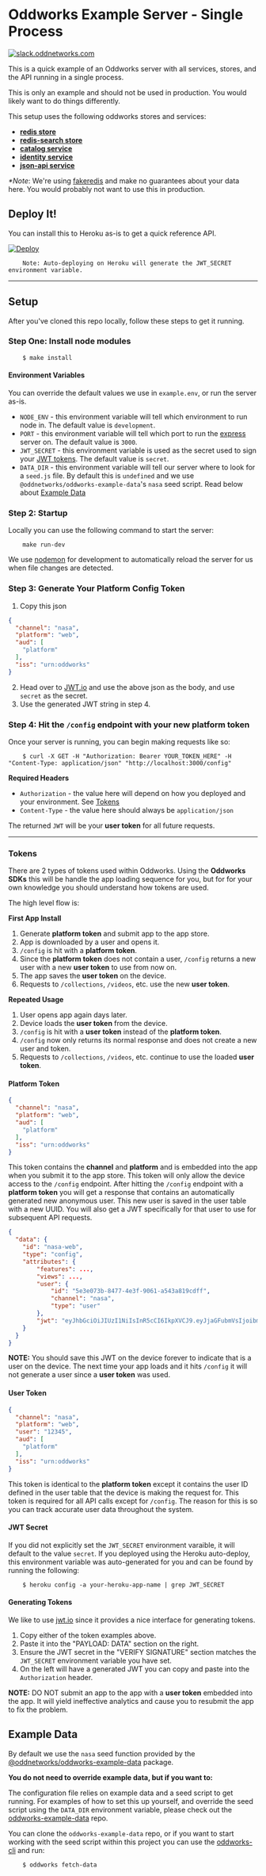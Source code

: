 # Oddworks Example Server - Single Process

[![slack.oddnetworks.com](http://slack.oddnetworks.com/badge.svg)](http://slack.oddnetworks.com)

This is a quick example of an Oddworks server with all services, stores, and the API running in a single process.

This is only an example and should not be used in production. You would likely want to do things differently.

This setup uses the following oddworks stores and services:

- __[redis store](https://github.com/oddnetworks/oddworks/tree/master/lib/stores/redis)__
- __[redis-search store](https://github.com/oddnetworks/oddworks/tree/master/lib/stores/redis-search)__
- __[catalog service](https://github.com/oddnetworks/oddworks/blob/master/lib/services/catalog)__
- __[identity service](https://github.com/oddnetworks/oddworks/tree/master/lib/services/identity)__
- __[json-api service](https://github.com/oddnetworks/oddworks/tree/master/lib/services/json-api)__

_*Note_: We're using [fakeredis](https://www.npmjs.com/package/fakeredis) and make no guarantees about your data here. You would probably not want to use this in production.

## Deploy It!

You can install this to Heroku as-is to get a quick reference API.

[![Deploy](https://www.herokucdn.com/deploy/button.svg)](https://heroku.com/deploy)

		Note: Auto-deploying on Heroku will generate the JWT_SECRET environment variable.

----

## Setup

After you've cloned this repo locally, follow these steps to get it running.

### Step One: Install node modules

		$ make install

#### Environment Variables

You can override the default values we use in `example.env`, or run the server as-is.

- `NODE_ENV` - this environment variable will tell which environment to run node in. The default value is `development`.
- `PORT` - this environment variable will tell which port to run the [express](https://www.npmjs.com/package/express) server on. The default value is `3000`.
- `JWT_SECRET` - this environment variable is used as the secret used to sign your [JWT tokens](https://jwt.io/). The default value is `secret`.
- `DATA_DIR` - this environment variable will tell our server where to look for a `seed.js` file. By default this is `undefined` and we use `@oddnetworks/oddworks-example-data`'s `nasa` seed script. Read below about [Example Data](#example-data)

### Step 2: Startup

Locally you can use the following command to start the server:

		make run-dev

We use [nodemon](https://www.npmjs.com/package/nodemon) for development to automatically reload the server for us when file changes are detected.

### Step 3: Generate Your Platform Config Token

1. Copy this json
```json
{
  "channel": "nasa",
  "platform": "web",
  "aud": [
    "platform"
  ],
  "iss": "urn:oddworks"
}
```
2. Head over to [JWT.io](https://jwt.io) and use the above json as the body, and use `secret` as the secret.
3. Use the generated JWT string in step 4.

### Step 4: Hit the `/config` endpoint with your new platform token

Once your server is running, you can begin making requests like so:

		$ curl -X GET -H "Authorization: Bearer YOUR_TOKEN_HERE" -H "Content-Type: application/json" "http://localhost:3000/config"

__Required Headers__

- `Authorization` - the value here will depend on how you deployed and your environment. See [Tokens](#tokens)
- `Content-Type` - the value here should always be `application/json`

The returned `JWT` will be your **user token** for all future requests.

----

### Tokens

There are 2 types of tokens used within Oddworks. Using the **Oddworks SDKs** this will be handle the app loading sequence for you, but for for your own knowledge you should understand how tokens are used.

The high level flow is:

**First App Install**

1. Generate **platform token** and submit app to the app store.
2. App is downloaded by a user and opens it.
3. `/config` is hit with a **platform token**.
4. Since the **platform token** does not contain a user, `/config` returns a new user with a new **user token** to use from now on.
5. The app saves the **user token** on the device.
6. Requests to `/collections`, `/videos`, etc. use the new **user token**.

**Repeated Usage**

1. User opens app again days later.
2. Device loads the **user token** from the device.
3. `/config` is hit with a **user token** instead of the **platform token**.
4. `/config` now only returns its normal response and does not create a new user and token.
5. Requests to `/collections`, `/videos`, etc. continue to use the loaded **user token**.

#### Platform Token

```json
{
  "channel": "nasa",
  "platform": "web",
  "aud": [
    "platform"
  ],
  "iss": "urn:oddworks"
}
```

This token contains the **channel** and **platform** and is embedded into the app when you submit it to the app store. This token will only allow the device access to the `/config` endpoint. After hitting the `/config` endpoint with a **platform token** you will get a response that contains an automatically generated new anonymous user. This new user is saved in the user table with a new UUID. You will also get a JWT specifically for that user to use for subsequent API requests.

```json
{
  "data": {
    "id": "nasa-web",
    "type": "config",
    "attributes": {
    	"features": ...,
    	"views": ...,
    	"user": {
			"id": "5e3e073b-8477-4e3f-9061-a543a819cdff",
        	"channel": "nasa",
			"type": "user"
		},
		"jwt": "eyJhbGciOiJIUzI1NiIsInR5cCI6IkpXVCJ9.eyJjaGFubmVsIjoibmFzYSIsInBsYXRmb3JtIjoid2ViIiwidXNlciI6IjVlM2UwNzNiLTg0NzctNGUzZi05MDYxLWE1NDNhODE5Y2RmZiIsImlhdCI6MTQ2OTcxOTEwNCwiYXVkIjpbInBsYXRmb3JtIl0sImlzcyI6InVybjpvZGR3b3JrcyJ9.SOANEq0qxkiRL5u3RCAf5glYvDAMtz9LidrLvwsnaTE"
    }
  }
}
```

**NOTE:** You should save this JWT on the device forever to indicate that is a user on the device. The next time your app loads and it hits `/config` it will not generate a user since a **user token** was used.

#### User Token

```json
{
  "channel": "nasa",
  "platform": "web",
  "user": "12345",
  "aud": [
    "platform"
  ],
  "iss": "urn:oddworks"
}
```

This token is identical to the **platform token** except it contains the user ID defined in the user table that the device is making the request for. This token is required for all API calls except for `/config`. The reason for this is so you can track accurate user data throughout the system.

#### JWT Secret
If you did not explicitly set the `JWT_SECRET` environment varaible, it will default to the value `secret`. If you deployed using the Heroku auto-deploy, this environment variable was auto-generated for you and can be found by running the following:

		$ heroku config -a your-heroku-app-name | grep JWT_SECRET
		
#### Generating Tokens

We like to use [jwt.io](https://jwt.io) since it provides a nice interface for generating tokens.

1. Copy either of the token examples above.
2. Paste it into the "PAYLOAD: DATA" section on the right.
3. Ensure the JWT secret in the "VERIFY SIGNATURE" section matches the `JWT_SECRET` environment variable you have set.
4. On the left will have a generated JWT you can copy and paste into the `Authorization` header.

**NOTE:** DO NOT submit an app to the app with a **user token** embedded into the app. It will yield ineffective analytics and cause you to resubmit the app to fix the problem.

## Example Data

By default we use the `nasa` seed function provided by the [@oddnetworks/oddworks-example-data](https://www.npmjs.com/package/@oddnetworks/oddworks-example-data) package.

__You do not need to override example data, but if you want to:__

The configuration file relies on example data and a seed script to get running. For examples of how to set this up yourself, and override the seed script using the `DATA_DIR` environment variable, please check out the [oddworks-example-data](https://github.com/oddnetworks/oddworks-example-data) repo.

You can clone the `oddworks-example-data` repo, or if you want to start working with the seed script within this project you can use the [oddworks-cli](https://www.npmjs.com/package/@oddnetworks/oddworks-cli) and run:

		$ oddworks fetch-data
